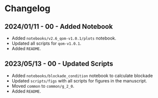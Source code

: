# Changelog

## 2024/01/11 - 00 - Added Notebook
* Added `notebooks/v2.6_qom-v1.0.1/plots` notebook.
* Updated all scripts for `qom-v1.0.1`.
* Added `README`.

## 2023/05/13 - 00 - Updated Scripts
* Added `notebooks/blockade_condition` notebook to calculate blockade
* Updated `scripts/figs` with all scripts for figures in the manuscript.
* Moved `common` to `common/g_2_0`.
* Added `README`.
